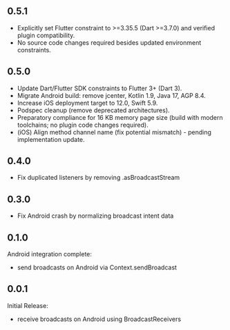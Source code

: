 ## 0.5.1

* Explicitly set Flutter constraint to >=3.35.5 (Dart >=3.7.0) and verified plugin compatibility.
* No source code changes required besides updated environment constraints.

## 0.5.0

* Update Dart/Flutter SDK constraints to Flutter 3+ (Dart 3).
* Migrate Android build: remove jcenter, Kotlin 1.9, Java 17, AGP 8.4.
* Increase iOS deployment target to 12.0, Swift 5.9.
* Podspec cleanup (remove deprecated architectures).
* Preparatory compliance for 16 KB memory page size (build with modern toolchains; no plugin code changes required).
* (iOS) Align method channel name (fix potential mismatch) - pending implementation update.

## 0.4.0

* Fix duplicated listeners by removing .asBroadcastStream

## 0.3.0

* Fix Android crash by normalizing broadcast intent data

## 0.1.0

Android integration complete:
* send broadcasts on Android via Context.sendBroadcast

## 0.0.1

Initial Release:
* receive broadcasts on Android using BroadcastReceivers
